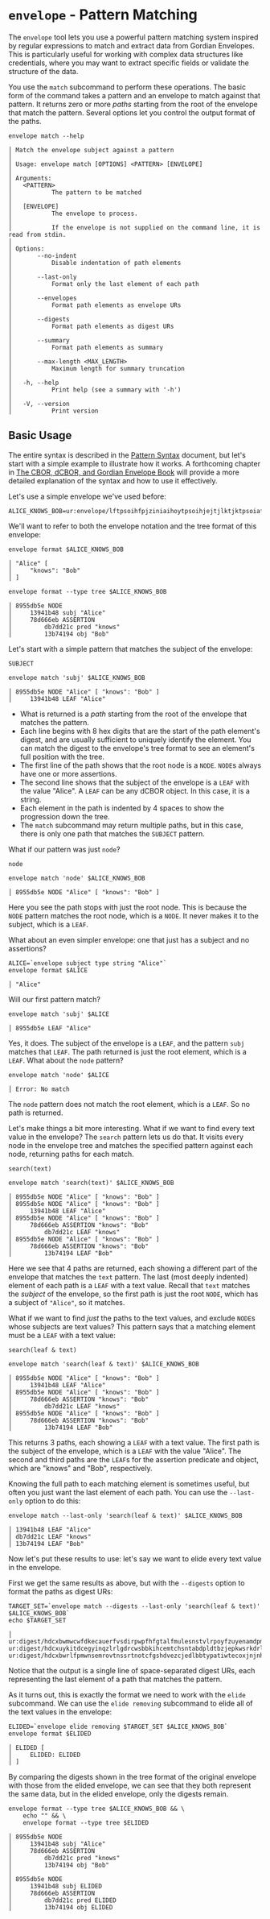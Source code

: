 # `envelope` - Pattern Matching

The `envelope` tool lets you use a powerful pattern matching system inspired by regular expressions to match and extract data from Gordian Envelopes. This is particularly useful for working with complex data structures like credentials, where you may want to extract specific fields or validate the structure of the data.

You use the `match` subcommand to perform these operations. The basic form of the command takes a pattern and an envelope to match against that pattern. It returns zero or more *paths* starting from the root of the envelope that match the pattern. Several options let you control the output format of the paths.

```
envelope match --help

│ Match the envelope subject against a pattern
│
│ Usage: envelope match [OPTIONS] <PATTERN> [ENVELOPE]
│
│ Arguments:
│   <PATTERN>
│           The pattern to be matched
│
│   [ENVELOPE]
│           The envelope to process.
│
│           If the envelope is not supplied on the command line, it is read from stdin.
│
│ Options:
│       --no-indent
│           Disable indentation of path elements
│
│       --last-only
│           Format only the last element of each path
│
│       --envelopes
│           Format path elements as envelope URs
│
│       --digests
│           Format path elements as digest URs
│
│       --summary
│           Format path elements as summary
│
│       --max-length <MAX_LENGTH>
│           Maximum length for summary truncation
│
│   -h, --help
│           Print help (see a summary with '-h')
│
│   -V, --version
│           Print version
```

## Basic Usage

The entire syntax is described in the [Pattern Syntax](EnvelopePatternSyntax.md) document, but let's start with a simple example to illustrate how it works. A forthcoming chapter in [The CBOR, dCBOR, and Gordian Envelope Book](https://cborbook.com) will provide a more detailed explanation of the syntax and how to use it effectively.

Let's use a simple envelope we've used before:

```
ALICE_KNOWS_BOB=ur:envelope/lftpsoihfpjziniaihoytpsoihjejtjlktjktpsoiafwjlidutgmnnns
```

We'll want to refer to both the envelope notation and the tree format of this envelope:

```
envelope format $ALICE_KNOWS_BOB

│ "Alice" [
│     "knows": "Bob"
│ ]
```

```
envelope format --type tree $ALICE_KNOWS_BOB

│ 8955db5e NODE
│     13941b48 subj "Alice"
│     78d666eb ASSERTION
│         db7dd21c pred "knows"
│         13b74194 obj "Bob"
```

Let's start with a simple pattern that matches the subject of the envelope:

```envpat
SUBJECT
```

```
envelope match 'subj' $ALICE_KNOWS_BOB

│ 8955db5e NODE "Alice" [ "knows": "Bob" ]
│     13941b48 LEAF "Alice"
```

- What is returned is a *path* starting from the root of the envelope that matches the pattern.
- Each line begins with 8 hex digits that are the start of the path element's digest, and are usually sufficient to uniquely identify the element. You can match the digest to the envelope's tree format to see an element's full position with the tree.
- The first line of the path shows that the root node is a `NODE`. `NODE`s always have one or more assertions.
- The second line shows that the subject of the envelope is a `LEAF` with the value "Alice". A `LEAF` can be any dCBOR object. In this case, it is a string.
- Each element in the path is indented by 4 spaces to show the progression down the tree.
- The `match` subcommand may return multiple paths, but in this case, there is only one path that matches the `SUBJECT` pattern.

What if our pattern was just `node`?

```envpat
node
```

```
envelope match 'node' $ALICE_KNOWS_BOB

│ 8955db5e NODE "Alice" [ "knows": "Bob" ]
```

Here you see the path stops with just the root node. This is because the `NODE` pattern matches the root node, which is a `NODE`. It never makes it to the subject, which is a `LEAF`.

What about an even simpler envelope: one that just has a subject and no assertions?

```
ALICE=`envelope subject type string "Alice"`
envelope format $ALICE

│ "Alice"
```

Will our first pattern match?

```
envelope match 'subj' $ALICE

│ 8955db5e LEAF "Alice"
```

Yes, it does. The subject of the envelope is a `LEAF`, and the pattern `subj` matches that `LEAF`. The path returned is just the root element, which is a `LEAF`. What about the `node` pattern?

```
envelope match 'node' $ALICE

│ Error: No match
```

The `node` pattern does not match the root element, which is a `LEAF`. So no path is returned.

Let's make things a bit more interesting. What if we want to find every text value in the envelope? The `search` pattern lets us do that. It visits every node in the envelope tree and matches the specified pattern against each node, returning paths for each match.

```envpat
search(text)
```

```
envelope match 'search(text)' $ALICE_KNOWS_BOB

│ 8955db5e NODE "Alice" [ "knows": "Bob" ]
│ 8955db5e NODE "Alice" [ "knows": "Bob" ]
│     13941b48 LEAF "Alice"
│ 8955db5e NODE "Alice" [ "knows": "Bob" ]
│     78d666eb ASSERTION "knows": "Bob"
│         db7dd21c LEAF "knows"
│ 8955db5e NODE "Alice" [ "knows": "Bob" ]
│     78d666eb ASSERTION "knows": "Bob"
│         13b74194 LEAF "Bob"
```

Here we see that 4 paths are returned, each showing a different part of the envelope that matches the `text` pattern. The last (most deeply indented) element of each path is a `LEAF` with a text value. Recall that `text` matches the *subject* of the envelope, so the first path is just the root `NODE`, which has a subject of `"Alice"`, so it matches.

What if we want to find *just* the paths to the text values, and exclude `NODE`s whose subjects are text values? This pattern says that a matching element must be a `LEAF` with a text value:

```envpat
search(leaf & text)
```

```
envelope match 'search(leaf & text)' $ALICE_KNOWS_BOB

│ 8955db5e NODE "Alice" [ "knows": "Bob" ]
│     13941b48 LEAF "Alice"
│ 8955db5e NODE "Alice" [ "knows": "Bob" ]
│     78d666eb ASSERTION "knows": "Bob"
│         db7dd21c LEAF "knows"
│ 8955db5e NODE "Alice" [ "knows": "Bob" ]
│     78d666eb ASSERTION "knows": "Bob"
│         13b74194 LEAF "Bob"
```

This returns 3 paths, each showing a `LEAF` with a text value. The first path is the subject of the envelope, which is a `LEAF` with the value "Alice". The second and third paths are the `LEAF`s for the assertion predicate and object, which are "knows" and "Bob", respectively.

Knowing the full path to each matching element is sometimes useful, but often you just want the last element of each path. You can use the `--last-only` option to do this:

```
envelope match --last-only 'search(leaf & text)' $ALICE_KNOWS_BOB

│ 13941b48 LEAF "Alice"
│ db7dd21c LEAF "knows"
│ 13b74194 LEAF "Bob"
```

Now let's put these results to use: let's say we want to elide every text value in the envelope.

First we get the same results as above, but with the `--digests` option to format the paths as digest URs:

```
TARGET_SET=`envelope match --digests --last-only 'search(leaf & text)' $ALICE_KNOWS_BOB`
echo $TARGET_SET

│ ur:digest/hdcxbwmwcwfdkecauerfvsdirpwpfhfgtalfmulesnstvlrpoyfzuyenamdpmdcfutdlstyaqzrk ur:digest/hdcxuykitdcegyinqzlrlgdrcwsbbkihcemtchsntabdpldtbzjepkwsrkdrlernykrddpjtgdfh ur:digest/hdcxbwrlfpmwnsemrovtnssrtnotcfgshdvezcjedlbbtypatiwtecoxjnjnhtcafhbysptsnsnl
```

Notice that the output is a single line of space-separated digest URs, each representing the last element of a path that matches the pattern.

As it turns out, this is exactly the format we need to work with the `elide` subcommand. We can use the `elide removing` subcommand to elide all of the text values in the envelope:

```
ELIDED=`envelope elide removing $TARGET_SET $ALICE_KNOWS_BOB`
envelope format $ELIDED

│ ELIDED [
│     ELIDED: ELIDED
│ ]
```

By comparing the digests shown in the tree format of the original envelope with those from the elided envelope, we can see that they both represent the same data, but in the elided envelope, only the digests remain.

```
envelope format --type tree $ALICE_KNOWS_BOB && \
    echo "" && \
    envelope format --type tree $ELIDED

│ 8955db5e NODE
│     13941b48 subj "Alice"
│     78d666eb ASSERTION
│         db7dd21c pred "knows"
│         13b74194 obj "Bob"
│
│ 8955db5e NODE
│     13941b48 subj ELIDED
│     78d666eb ASSERTION
│         db7dd21c pred ELIDED
│         13b74194 obj ELIDED
```
